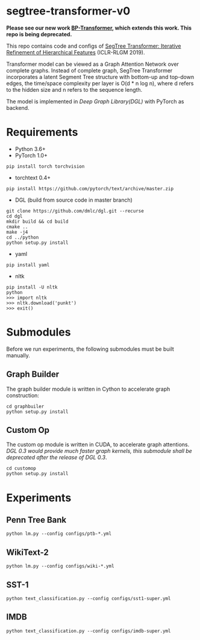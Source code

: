 # segtree-transformer-v0
**Please see our new work [BP-Transformer](https://arxiv.org/abs/1911.04070), which extends this work. This repo is being deprecated.**

This repo contains code and configs of [SegTree Transformer: Iterative Refinement of Hierarchical Features](https://rlgm.github.io/papers/67.pdf) (ICLR-RLGM 2019).

Transformer model can be viewed as a Graph Attention Network over complete graphs. Instead of complete graph, SegTree Transformer incorporates a latent Segment Tree structure with bottom-up and top-down edges, the time/space complexity per layer is O(d * n log n), where d refers to the hidden size and n refers to the sequence length. 

The model is implemented in *Deep Graph Library(DGL)* with PyTorch as backend.

# Requirements
- Python 3.6+
- PyTorch 1.0+
```
pip install torch torchvision
```
- torchtext 0.4+
```
pip install https://github.com/pytorch/text/archive/master.zip
```
- DGL (build from source code in master branch)
```
git clone https://github.com/dmlc/dgl.git --recurse
cd dgl
mkdir build && cd build
cmake ..
make -j4
cd ../python
python setup.py install
```
- yaml
```
pip install yaml
```
- nltk
```
pip install -U nltk
python
>>> import nltk
>>> nltk.download('punkt')
>>> exit()
```

# Submodules
Before we run experiments, the following submodules must be built manually.

## Graph Builder
The graph builder module is written in Cython to accelerate graph construction:
```
cd graphbuiler
python setup.py install
```

## Custom Op

The custom op module is written in CUDA, to accelerate graph attentions. *DGL 0.3 would provide much faster graph kernels, this submodule shall be deprecated after the release of DGL 0.3*.
```
cd customop
python setup.py install
```

# Experiments 
## Penn Tree Bank
```
python lm.py --config configs/ptb-*.yml
```
## WikiText-2
```
python lm.py --config configs/wiki-*.yml
```
## SST-1
```
python text_classification.py --config configs/sst1-super.yml
```
## IMDB
```
python text_classification.py --config configs/imdb-super.yml
```
